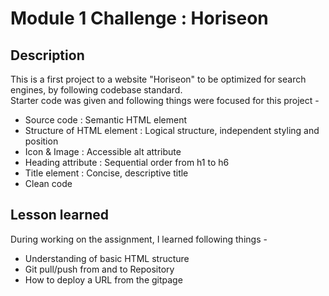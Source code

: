 # Module 1 Challenge : Horiseon

## Description
This is a first project to  a website "Horiseon" to be optimized for search engines, by following codebase standard.<br>
Starter code was given and following things were focused for this project -
* Source code : Semantic HTML element
* Structure of HTML element : Logical structure, independent styling and position
* Icon & Image : Accessible alt attribute
* Heading attribute : Sequential order from h1 to h6
* Title element : Concise, descriptive title
* Clean code

## Lesson learned
During working on the assignment, I learned following things -
* Understanding of basic HTML structure
* Git pull/push from and to Repository
* How to deploy a URL from the gitpage